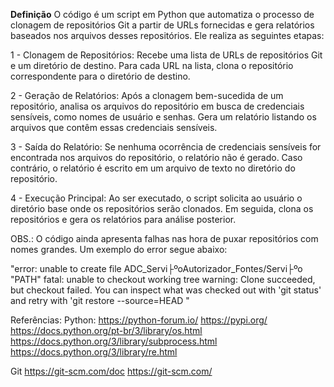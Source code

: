 **Definição**
O código é um script em Python que automatiza o processo de clonagem de repositórios Git a partir de URLs fornecidas e gera relatórios baseados nos arquivos desses repositórios. Ele realiza as seguintes etapas:

1 - Clonagem de Repositórios:
Recebe uma lista de URLs de repositórios Git e um diretório de destino.
Para cada URL na lista, clona o repositório correspondente para o diretório de destino.

2 - Geração de Relatórios:
Após a clonagem bem-sucedida de um repositório, analisa os arquivos do repositório em busca de credenciais sensíveis, como nomes de usuário e senhas.
Gera um relatório listando os arquivos que contêm essas credenciais sensíveis.

3 - Saída do Relatório:
Se nenhuma ocorrência de credenciais sensíveis for encontrada nos arquivos do repositório, o relatório não é gerado.
Caso contrário, o relatório é escrito em um arquivo de texto no diretório do repositório.

4 - Execução Principal:
Ao ser executado, o script solicita ao usuário o diretório base onde os repositórios serão clonados.
Em seguida, clona os repositórios e gera os relatórios para análise posterior.

OBS.:
O código ainda apresenta falhas nas hora de puxar repositórios com nomes grandes.
Um exemplo do error segue abaixo:

"error: unable to create file ADC_Servi├ºoAutorizador_Fontes/Servi├ºo "PATH"
fatal: unable to checkout working tree
warning: Clone succeeded, but checkout failed.
You can inspect what was checked out with 'git status'
and retry with 'git restore --source=HEAD "

Referências:
Python:
https://python-forum.io/ 
https://pypi.org/ 
https://docs.python.org/pt-br/3/library/os.html 
https://docs.python.org/3/library/subprocess.html 
https://docs.python.org/3/library/re.html 

Git
https://git-scm.com/doc 
https://git-scm.com/ 
